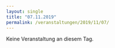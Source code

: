 ```yaml
---
layout: single
title: "07.11.2019"
permalink: /veranstaltungen/2019/11/07/
---
```


Keine Veranstaltung an diesem Tag.
